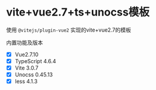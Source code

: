 # vite+vue2.7+ts+unocss模板

使用 ``@vitejs/plugin-vue2`` 实现的vite+vue2.7的模板 

内置功能及版本

- [x] Vue2.7.10
- [x] TypeScript 4.6.4
- [x] Vite 3.0.7
- [x] Unocss 0.45.13
- [x] less 4.1.3
